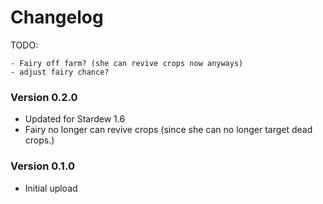﻿Changelog
===============

TODO:

    - Fairy off farm? (she can revive crops now anyways)
    - adjust fairy chance?

### Version 0.2.0
* Updated for Stardew 1.6
* Fairy no longer can revive crops (since she can no longer target dead crops.)

### Version 0.1.0
* Initial upload